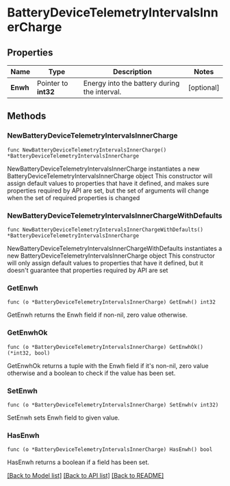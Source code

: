 # BatteryDeviceTelemetryIntervalsInnerCharge

## Properties

Name | Type | Description | Notes
------------ | ------------- | ------------- | -------------
**Enwh** | Pointer to **int32** | Energy into the battery during the interval. | [optional] 

## Methods

### NewBatteryDeviceTelemetryIntervalsInnerCharge

`func NewBatteryDeviceTelemetryIntervalsInnerCharge() *BatteryDeviceTelemetryIntervalsInnerCharge`

NewBatteryDeviceTelemetryIntervalsInnerCharge instantiates a new BatteryDeviceTelemetryIntervalsInnerCharge object
This constructor will assign default values to properties that have it defined,
and makes sure properties required by API are set, but the set of arguments
will change when the set of required properties is changed

### NewBatteryDeviceTelemetryIntervalsInnerChargeWithDefaults

`func NewBatteryDeviceTelemetryIntervalsInnerChargeWithDefaults() *BatteryDeviceTelemetryIntervalsInnerCharge`

NewBatteryDeviceTelemetryIntervalsInnerChargeWithDefaults instantiates a new BatteryDeviceTelemetryIntervalsInnerCharge object
This constructor will only assign default values to properties that have it defined,
but it doesn't guarantee that properties required by API are set

### GetEnwh

`func (o *BatteryDeviceTelemetryIntervalsInnerCharge) GetEnwh() int32`

GetEnwh returns the Enwh field if non-nil, zero value otherwise.

### GetEnwhOk

`func (o *BatteryDeviceTelemetryIntervalsInnerCharge) GetEnwhOk() (*int32, bool)`

GetEnwhOk returns a tuple with the Enwh field if it's non-nil, zero value otherwise
and a boolean to check if the value has been set.

### SetEnwh

`func (o *BatteryDeviceTelemetryIntervalsInnerCharge) SetEnwh(v int32)`

SetEnwh sets Enwh field to given value.

### HasEnwh

`func (o *BatteryDeviceTelemetryIntervalsInnerCharge) HasEnwh() bool`

HasEnwh returns a boolean if a field has been set.


[[Back to Model list]](../README.md#documentation-for-models) [[Back to API list]](../README.md#documentation-for-api-endpoints) [[Back to README]](../README.md)


